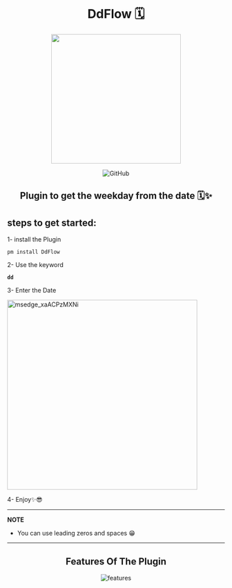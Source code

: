 <p align="center">
  <h1 align="center"> DdFlow 🗓 </h1>
 <p align="center"> <img src="https://github.com/asmpro7/DdFlow/assets/114514662/d8b86ac7-df95-4de7-b82c-2f4cdb7ffdf6" data-canonical-src="https://github.com/asmpro7/DdFlow/assets/114514662/7a1b9428-0386-4028-92ad-a154c18f7d2c" width="300" height="300" /><p>

 <p align="center"> <img src="https://img.shields.io/github/license/asmpro7/DdFlow" alt="GitHub"></p>
<h2 align="center" id="statis">Plugin to get the weekday from the date 🗓✨</h2>
</p>
<h2 id="steps-to-get-started-">steps to get started:</h2>
<p>1- install the Plugin</p>
<pre><code class="lang-bash">pm <span class="hljs-keyword">install</span> DdFlow
</code></pre>  
<p>2- Use the keyword <strong><pre><code class="lang-bash">dd</code></pre></strong></p>
<p>3- Enter the Date</p>
<img width="440" alt="msedge_xaACPzMXNi" src="https://github.com/asmpro7/DdFlow/assets/114514662/3707544b-f747-44f7-b147-251be376f0c6">

<p>4- Enjoy✨😎</p>

<hr>  
<p><strong>NOTE</strong></p>
<ul>
<li>You can use leading zeros and spaces 😁</li>
</ul>
<hr>  

<p align="center">
<h2 align="center" id="features-of-the-script">Features Of The Plugin</h2>
</p>
<p align="center"><img src="https://github.com/asmpro7/DdFlow/assets/114514662/cd7fd4f0-e0c7-4995-9d76-090c75734c55" alt="features"></p>


